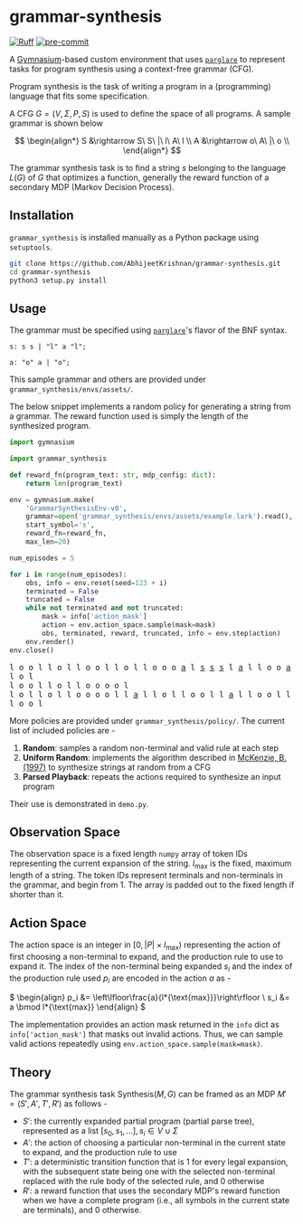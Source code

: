 # grammar-synthesis

[![Ruff](https://img.shields.io/endpoint?url=https://raw.githubusercontent.com/astral-sh/ruff/main/assets/badge/v2.json)](https://github.com/astral-sh/ruff)
[![pre-commit](https://img.shields.io/badge/pre--commit-enabled-brightgreen?logo=pre-commit)](https://github.com/pre-commit/pre-commit)

A [Gymnasium](https://github.com/Farama-Foundation/Gymnasium)-based custom environment that uses [`parglare`](http://www.igordejanovic.net/parglare) to represent tasks for program synthesis using a context-free grammar (CFG).

Program synthesis is the task of writing a program in a (programming) language that fits some specification.

A CFG $G = (V, \Sigma, P, S)$ is used to define the space of all programs. A sample grammar is shown below

$$
\begin{align*}
    S &\rightarrow S\ S\ |\ l\ A\ l \\
    A &\rightarrow o\ A\ |\ o \\
\end{align*}
$$

The grammar synthesis task is to find a string $s$ belonging to the language $L(G)$ of $G$ that optimizes a function, generally the reward function of a secondary MDP (Markov Decision Process).

## Installation

`grammar_synthesis` is installed manually as a Python package using `setuptools`.

```bash
git clone https://github.com/AbhijeetKrishnan/grammar-synthesis.git
cd grammar-synthesis
python3 setup.py install
```

## Usage

The grammar must be specified using [`parglare`](https://github.com/lark-parser/lark)'s flavor of the BNF syntax.

```ebnf
s: s s | "l" a "l";

a: "o" a | "o";
```

This sample grammar and others are provided under `grammar_synthesis/envs/assets/`.

The below snippet implements a random policy for generating a string from a grammar. The reward function used is simply
the length of the synthesized program.

```python
import gymnasium

import grammar_synthesis

def reward_fn(program_text: str, mdp_config: dict):
    return len(program_text)

env = gymnasium.make(
    'GrammarSynthesisEnv-v0',
    grammar=open('grammar_synthesis/envs/assets/example.lark').read(),
    start_symbol='s',
    reward_fn=reward_fn,
    max_len=20)

num_episodes = 5

for i in range(num_episodes):
    obs, info = env.reset(seed=123 + i)
    terminated = False
    truncated = False
    while not terminated and not truncated:
        mask = info['action_mask']
        action = env.action_space.sample(mask=mask)
        obs, terminated, reward, truncated, info = env.step(action)
    env.render()
env.close()
```

<pre>
l o o l l o l l o o l l o l l o o o <u>a</u> l <u>s</u> <u>s</u> <u>s</u> l <u>a</u> l l o o <u>a</u> l l <u>a</u> l <u>s</u> <u>s</u> l o <u>a</u> l l <u>a</u> l l o l <u>s</u> <u>s</u> <u>s</u> <u>s</u> l <u>a</u> l l <u>a</u> l l o <u>a</u> l <u>s</u> <u>s</u> l o l <u>s</u> <u>s</u> l o o
l o l
l o o l l o l l o o o o l
l o l l o l l o o o o l l <u>a</u> l l o l l o o l l <u>a</u> l l o o l l o l <u>s</u> <u>s</u> l o l l <u>a</u> l l o l l o o o l l o o l l o l <u>s</u> <u>s</u> l <u>a</u> l <u>s</u> <u>s</u> l o o l l o l l
l o o l
</pre>


More policies are provided under `grammar_synthesis/policy/`. The current list of included policies are -

1. **Random**: samples a random non-terminal and valid rule at each step
2. **Uniform Random**: implements the algorithm described in [McKenzie, B. (1997)](http://hdl.handle.net/10092/11231) to synthesize strings at random from a CFG
3. **Parsed Playback**: repeats the actions required to synthesize an input program

Their use is demonstrated in `demo.py`.

## Observation Space

The observation space is a fixed length `numpy` array of token IDs representing the current expansion of the string. $l_{\text{max}}$ is the fixed, maximum length of a string. The token IDs represent terminals and non-terminals in the grammar, and begin from $1$. The array is padded out to the fixed length if shorter than it.

## Action Space

The action space is an integer in $[0, |P| \times l_{\text{max}})$ representing the action of first choosing a non-terminal to expand, and the production rule to use to expand it. The index of the non-terminal being expanded $s_i$ and the index of the production rule used $p_i$ are encoded in the action $a$ as -

$
\begin{align}
p_i &= \left\lfloor\frac{a}{l*{\text{max}}}\right\rfloor \\
s_i &= a \bmod l*{\text{max}}
\end{align}
$

The implementation provides an action mask returned in the `info` dict as `info['action_mask']` that masks out invalid actions. Thus, we can sample valid actions repeatedly using `env.action_space.sample(mask=mask)`.

## Theory

The grammar synthesis task $\text{Synthesis}(M, G)$ can be framed as an MDP $M' = (S', A', T', R')$ as follows -

- $S'$: the currently expanded partial program (partial parse tree), represented as a list $[s_0, s_1, ...], s_i \in V \cup \Sigma$
- $A'$: the action of choosing a particular non-terminal in the current state to expand, and the production rule to use
- $T'$: a deterministic transition function that is $1$ for every legal expansion, with the subsequent state being one with the selected
  non-terminal replaced with the rule body of the selected rule, and $0$ otherwise
- $R'$: a reward function that uses the secondary MDP's reward function when we have a complete program (i.e., all symbols in the current state
  are terminals), and $0$ otherwise.
